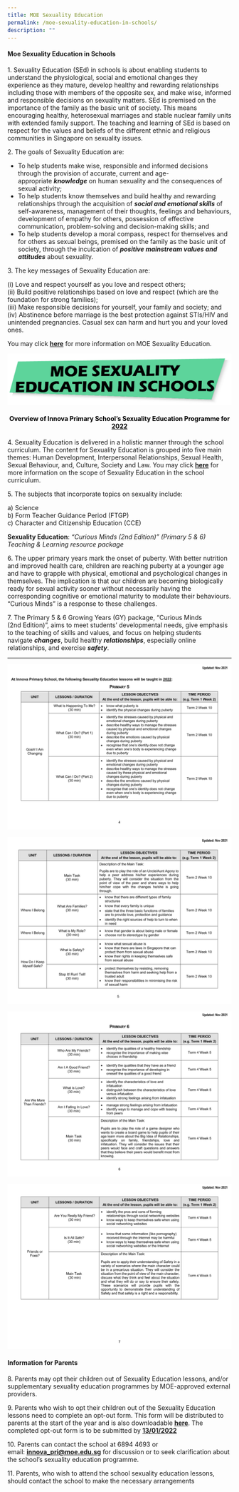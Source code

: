 ```yaml
---
title: MOE Sexuality Education
permalink: /moe-sexuality-education-in-schools/
description: ""
---
```

#### Moe Sexuality Education in Schools



1\. Sexuality Education (SEd) in schools is about enabling students to understand the physiological, social and emotional changes they experience as they mature, develop healthy and rewarding relationships including those with members of the opposite sex, and make wise, informed and responsible decisions on sexuality matters. SEd is premised on the importance of the family as the basic unit of society. This means encouraging healthy, heterosexual marriages and stable nuclear family units with extended family support. The teaching and learning of SEd is based on respect for the values and beliefs of the different ethnic and religious communities in Singapore on sexuality issues.

2\. The goals of Sexuality Education are:

*   To help students make wise, responsible and informed decisions through the provision of accurate, current and age-appropriate _**knowledge**_ on human sexuality and the consequences of sexual activity;
*   To help students know themselves and build healthy and rewarding relationships through the acquisition of _**social and emotional skills**_ of self-awareness, management of their thoughts, feelings and behaviours, development of empathy for others, possession of effective communication, problem-solving and decision-making skills; and
*   To help students develop a moral compass, respect for themselves and for others as sexual beings, premised on the family as the basic unit of society, through the inculcation of _**positive mainstream values and attitudes**_ about sexuality.

3\. The key messages of Sexuality Education are:

(i) Love and respect yourself as you love and respect others;  
(ii) Build positive relationships based on love and respect (which are the foundation for strong families);  
(iii) Make responsible decisions for yourself, your family and society; and  
(iv) Abstinence before marriage is the best protection against STIs/HIV and unintended pregnancies. Casual sex can harm and hurt you and your loved ones.

You may click **[here](https://www.moe.gov.sg/programmes/sexuality-education)** for more information on MOE Sexuality Education.

![Moe Sexuality Education in Schools](/images/MOE-SEX-EDN.png)


<h4 style="color:black" align="center">Overview of Innova Primary School’s Sexuality Education Programme for <u>2022</u></h4>

4\. Sexuality Education is delivered in a holistic manner through the school curriculum. The content for Sexuality Education is grouped into five main themes: Human Development, Interpersonal Relationships, Sexual Health, Sexual Behaviour, and, Culture, Society and Law. You may click **[here](https://www.moe.gov.sg/programmes/sexuality-education/scope-and-teaching-approach)** for more information on the scope of Sexuality Education in the school curriculum.

5\. The subjects that incorporate topics on sexuality include:

a) Science  
b) Form Teacher Guidance Period (FTGP)  
c) Character and Citizenship Education (CCE)

**Sexuality Education**: _“Curious Minds (2nd Edition)” (Primary 5 & 6) Teaching & Learning resource package_

6\. The upper primary years mark the onset of puberty. With better nutrition and improved health care, children are reaching puberty at a younger age and have to grapple with physical, emotional and psychological changes in themselves. The implication is that our children are becoming biologically ready for sexual activity sooner without necessarily having the corresponding cognitive or emotional maturity to modulate their behaviours. “Curious Minds” is a response to these challenges.

7\. The Primary 5 & 6 Growing Years (GY) package, “Curious Minds (2nd Edition)”, aims to meet students’ developmental needs, give emphasis to the teaching of skills and values, and focus on helping students navigate **_changes_**, build healthy **_relationships_**, especially online relationships, and exercise **_safety_**.

---


![Overview of Innova Primary School’s Sexuality Education Programme for 2022](/images/Info_on_SEd_P5-1-scaled.jpeg)

![Overview of Innova Primary School’s Sexuality Education Programme for 2022](/images/Info_on_SEd_P5-2-scaled.jpeg)

![Overview of Innova Primary School’s Sexuality Education Programme for 2022](/images/Info_on_SEd_P6-1-scaled.jpeg)

![Overview of Innova Primary School’s Sexuality Education Programme for 2022](/images/Info_on_SEd_P6-2-scaled.jpeg)

#### **Information for Parents**

8\. Parents may opt their children out of Sexuality Education lessons, and/or supplementary sexuality education programmes by MOE-approved external providers.

9\. Parents who wish to opt their children out of the Sexuality Education lessons need to complete an opt-out form. This form will be distributed to parents at the start of the year and is also downloadable **[here](/files/2022_SEd_OptOutForm.pdf)**. The completed opt-out form is to be submitted by **<u>13/01/2022</u>**

10\. Parents can contact the school at 6894 4693 or email: **[innova\_pri@moe.edu.sg](mailto:innova_pri@moe.edu.sg)** for discussion or to seek clarification about the school’s sexuality education programme.

11\. Parents, who wish to attend the school sexuality education lessons, should contact the school to make the necessary arrangements